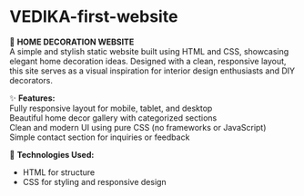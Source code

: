 # VEDIKA-first-website
🏡 <b>HOME DECORATION WEBSITE</b>
<br>
A simple and stylish static website built using HTML and CSS, showcasing elegant home decoration ideas. Designed with a clean, responsive layout, this site serves as a visual inspiration for interior design enthusiasts and DIY decorators.

✨ <b>Features:</b>
<br>
Fully responsive layout for mobile, tablet, and desktop<br>
Beautiful home decor gallery with categorized sections<br>
Clean and modern UI using pure CSS (no frameworks or JavaScript)<br>
Simple contact section for inquiries or feedback<br>

📁 <b>Technologies Used:</b><br>
<ul>
<li>HTML for structure</li>
<li>CSS for styling and responsive design</li>
</ul>

